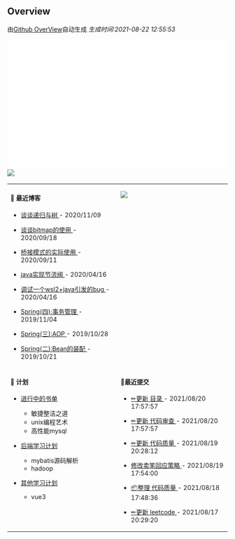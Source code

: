 
## Overview

由[Github OverView](https://github.com/0xcaffebabe/0xcaffebabe)自动生成 _生成时间:2021-08-22 12:55:53_

![](https://raw.githubusercontent.com/0xcaffebabe/github-stats/master/generated/overview.svg)![](https://github-readme-stats.vercel.app/api/top-langs/?username=0xcaffebabe&layout=compact&langs_count=8)

<table>

<tr>
<td valign="top" width="50%">

#### 📖 最近博客


* <a href="https://0xcaffebabe.github.io/%E7%AE%97%E6%B3%95/2020/11/09/%E8%B0%88%E8%B0%88%E9%80%92%E5%BD%92%E4%B8%8E%E6%A0%91.html" target="_blank"> 谈谈递归与树 </a> - 2020/11/09 

    
* <a href="https://0xcaffebabe.github.io/%E7%AE%97%E6%B3%95/2020/09/18/%E8%B0%88%E8%B0%88bitmap%E7%9A%84%E4%BD%BF%E7%94%A8.html" target="_blank"> 谈谈bitmap的使用 </a> - 2020/09/18 

    
* <a href="https://0xcaffebabe.github.io/%E8%AE%BE%E8%AE%A1%E6%A8%A1%E5%BC%8F/2020/09/11/%E6%A1%A5%E6%8E%A5%E6%A8%A1%E5%BC%8F%E7%9A%84%E5%AE%9E%E9%99%85%E4%BD%BF%E7%94%A8.html" target="_blank"> 桥接模式的实际使用 </a> - 2020/09/11 

    
* <a href="https://0xcaffebabe.github.io/java/2020/04/16/JAVA%E5%AE%9E%E7%8E%B0%E8%8A%82%E6%B5%81%E9%98%80.html" target="_blank"> java实现节流阀 </a> - 2020/04/16 

    
* <a href="https://0xcaffebabe.github.io/%E6%97%A5%E5%B8%B8/2020/04/16/%E8%B0%83%E8%AF%95%E4%B8%80%E4%B8%AAwsl2+java%E5%BC%95%E5%8F%91%E7%9A%84bug.html" target="_blank"> 调试一个wsl2+java引发的bug </a> - 2020/04/16 

    
* <a href="https://0xcaffebabe.github.io/spring/2019/11/04/Spring-%E5%9B%9B-%E4%BA%8B%E5%8A%A1%E7%AE%A1%E7%90%86.html" target="_blank"> Spring(四):事务管理 </a> - 2019/11/04 

    
* <a href="https://0xcaffebabe.github.io/spring/2019/10/28/Spring(%E4%B8%89)-AOP.html" target="_blank"> Spring(三):AOP </a> - 2019/10/28 

    
* <a href="https://0xcaffebabe.github.io/spring/2019/10/21/Spring(%E4%BA%8C)-Bean%E7%9A%84%E8%A3%85%E9%85%8D.html" target="_blank"> Spring(二):Bean的装配 </a> - 2019/10/21 

        

</td>

<td valign="top" width="50%">

![](https://github-readme-stats.vercel.app/api/wakatime?username=0xcaffebabe)

</td>

</tr>

<tr>

<td valign="top" width="50%">

#### 📝 计划

- [进行中的书单](https://github.com/users/0xcaffebabe/projects/4)
  - 敏捷整洁之道
  - unix编程艺术
  - 高性能mysql


- [后端学习计划](https://github.com/users/0xcaffebabe/projects/1)
  - mybatis源码解析
  - hadoop


- [其他学习计划](https://github.com/users/0xcaffebabe/projects/3)
  - vue3


<td>

#### 🌴最近提交


  * <a href="https://github.com/0xcaffebabe/note/commit/3471184f92b5dc32dd9daa643f268e577d2f818f" target="_blank"> ✏更新 目录 </a> - 2021/08/20 17:57:57 

    
  * <a href="https://github.com/0xcaffebabe/note/commit/23b340ce44bb15df366cbee5c574afd560f41725" target="_blank"> ✏更新 代码审查 </a> - 2021/08/20 17:57:57 

    
  * <a href="https://github.com/0xcaffebabe/note/commit/d9a1e9d5cea3ae0a8c0461c96360fa7304cb11fc" target="_blank"> ✏更新 代码质量 </a> - 2021/08/19 20:28:12 

    
  * <a href="https://github.com/0xcaffebabe/zbq-bot/commit/bffd947cbee9159a6f856b5e54f3efbf31377008" target="_blank"> 修改卖笔回应策略 </a> - 2021/08/19 17:54:00 

    
  * <a href="https://github.com/0xcaffebabe/note/commit/72ef903971f583db2157da6eecbd0dee910787c9" target="_blank"> 📦整理 代码质量 </a> - 2021/08/18 17:48:36 

    
  * <a href="https://github.com/0xcaffebabe/note/commit/c60366e90477bc432a9d895581aaaaf3380e19df" target="_blank"> ✏更新 leetcode </a> - 2021/08/17 20:29:20 

    

</td>

</tr>

</table>
